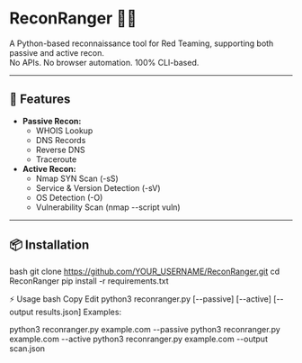 # ReconRanger 🕵️‍♂️
A Python-based reconnaissance tool for Red Teaming, supporting both passive and active recon.  
No APIs. No browser automation. 100% CLI-based.

---

## 🚀 Features
- **Passive Recon:**
  - WHOIS Lookup
  - DNS Records
  - Reverse DNS
  - Traceroute
- **Active Recon:**
  - Nmap SYN Scan (-sS)
  - Service & Version Detection (-sV)
  - OS Detection (-O)
  - Vulnerability Scan (nmap --script vuln)

---

## 📦 Installation
bash
git clone https://github.com/YOUR_USERNAME/ReconRanger.git
cd ReconRanger
pip install -r requirements.txt


⚡ Usage
bash
Copy
Edit
python3 reconranger.py <target> [--passive] [--active] [--output results.json]
Examples:

python3 reconranger.py example.com --passive
python3 reconranger.py example.com --active
python3 reconranger.py example.com --output scan.json
